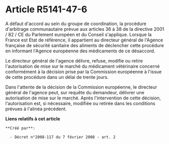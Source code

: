 # Article R5141-47-6

A défaut d'accord au sein du groupe de coordination, la procédure d'arbitrage communautaire prévue aux articles 36 à 38 de la
directive 2001 / 82 / CE du Parlement européen et du Conseil s'applique. Lorsque la France est Etat de référence, il
appartient au directeur général de l'Agence française de sécurité sanitaire des aliments de déclencher cette procédure en
informant l'Agence européenne des médicaments de ce désaccord. 

Le directeur général de l'agence délivre, refuse, modifie ou retire l'autorisation de mise sur le marché du médicament
vétérinaire concerné conformément à la décision prise par la Commission européenne à l'issue de cette procédure dans un délai
de trente jours. 

Dans l'attente de la décision de la Commission européenne, le directeur général de l'agence peut, sur requête du demandeur,
délivrer une autorisation de mise sur le marché. Après l'intervention de cette décision, l'autorisation est, si nécessaire,
modifiée ou retirée dans les conditions prévues à l'alinéa précédent.

**Liens relatifs à cet article**

	**Créé par**:

	  - Décret n°2008-117 du 7 février 2008 - art. 2
